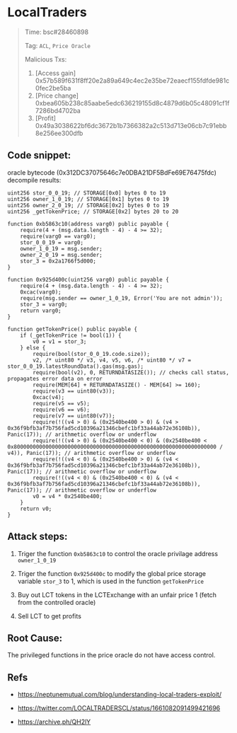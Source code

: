 # LocalTraders

> Time: bsc#28460898
>
> Tag: `ACL`, `Price Oracle`
>
> Malicious Txs:
> 1. [Access gain] 0x57b589f631f8ff20e2a89a649c4ec2e35be72eaecf155fdfde981c0fec2be5ba
> 2. [Price change] 0xbea605b238c85aabe5edc636219155d8c4879d6b05c48091cf1f7286bd4702ba
> 3. [Profit] 0x49a3038622bf6dc3672b1b7366382a2c513d713e06cb7c91ebb8e256ee300dfb

## Code snippet:

oracle bytecode (0x312DC37075646c7e0DBA21DF5BdFe69E76475fdc) decompile results:
```
uint256 stor_0_0_19; // STORAGE[0x0] bytes 0 to 19
uint256 owner_1_0_19; // STORAGE[0x1] bytes 0 to 19
uint256 owner_2_0_19; // STORAGE[0x2] bytes 0 to 19
uint256 _getTokenPrice; // STORAGE[0x2] bytes 20 to 20
```

```
function 0xb5863c10(address varg0) public payable { 
    require(4 + (msg.data.length - 4) - 4 >= 32);
    require(varg0 == varg0);
    stor_0_0_19 = varg0;
    owner_1_0_19 = msg.sender;
    owner_2_0_19 = msg.sender;
    stor_3 = 0x2a1766f5d000;
}
```

```
function 0x925d400c(uint256 varg0) public payable { 
    require(4 + (msg.data.length - 4) - 4 >= 32);
    0xcac(varg0);
    require(msg.sender == owner_1_0_19, Error('You are not admin'));
    stor_3 = varg0;
    return varg0;
}
```

```
function getTokenPrice() public payable { 
    if (_getTokenPrice != bool(1)) {
        v0 = v1 = stor_3;
    } else {
        require(bool(stor_0_0_19.code.size));
        v2, /* uint80 */ v3, v4, v5, v6, /* uint80 */ v7 = stor_0_0_19.latestRoundData().gas(msg.gas);
        require(bool(v2), 0, RETURNDATASIZE()); // checks call status, propagates error data on error
        require(MEM[64] + RETURNDATASIZE() - MEM[64] >= 160);
        require(v3 == uint80(v3));
        0xcac(v4);
        require(v5 == v5);
        require(v6 == v6);
        require(v7 == uint80(v7));
        require(!((v4 > 0) & (0x2540be400 > 0) & (v4 > 0x36f9bfb3af7b756fad5cd10396a21346cbefc1bf33a44ab72e36108b)), Panic(17)); // arithmetic overflow or underflow
        require(!((v4 > 0) & (0x2540be400 < 0) & (0x2540be400 < 0x8000000000000000000000000000000000000000000000000000000000000000 / v4)), Panic(17)); // arithmetic overflow or underflow
        require(!((v4 < 0) & (0x2540be400 > 0) & (v4 < 0x36f9bfb3af7b756fad5cd10396a21346cbefc1bf33a44ab72e36108b)), Panic(17)); // arithmetic overflow or underflow
        require(!((v4 < 0) & (0x2540be400 < 0) & (v4 < 0x36f9bfb3af7b756fad5cd10396a21346cbefc1bf33a44ab72e36108b)), Panic(17)); // arithmetic overflow or underflow
        v0 = v4 * 0x2540be400;
    }
    return v0;
}
```

## Attack steps:

1. Triger the function `0xb5863c10` to control the oracle privilage address `owner_1_0_19`

2. Triger the function `0x925d400c` to modify the global price storage variable `stor_3` to 1, which is used in the function `getTokenPrice`

3. Buy out LCT tokens in the LCTExchange with an unfair price 1 (fetch from the controlled oracle)

4. Sell LCT to get profits

## Root Cause:
The privileged functions in the price oracle do not have access control.

## Refs
- https://neptunemutual.com/blog/understanding-local-traders-exploit/

- https://twitter.com/LOCALTRADERSCL/status/1661082091499421696

- https://archive.ph/QH2lY